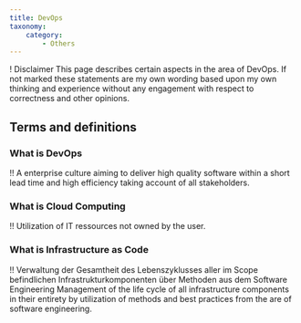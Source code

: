 ```yaml
---
title: DevOps
taxonomy:
    category:
        - Others
---
```


! Disclaimer
This page describes certain aspects in the area of DevOps. If not marked these statements are my own wording based upon my own thinking and experience without any engagement with respect to correctness and other opinions.

## Terms and definitions


### What is DevOps
!! A enterprise culture aiming to deliver high quality software within a short lead time and high efficiency taking account of all stakeholders.

### What is Cloud Computing
!! Utilization of IT ressources not owned by the user.

### What is Infrastructure as Code
!! Verwaltung der Gesamtheit des Lebenszyklusses aller im Scope befindlichen Infrastrukturkomponenten über Methoden aus dem Software Engineering 
Management of the life cycle of all infrastructure components in their entirety by utilization of methods and best practices from the are of software engineering.